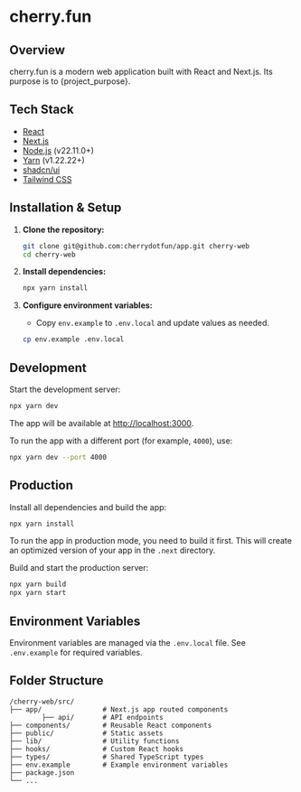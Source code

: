 # cherry.fun

## Overview

cherry.fun is a modern web application built with React and Next.js. Its purpose is to {project_purpose}.

## Tech Stack

- [React](https://reactjs.org/)
- [Next.js](https://nextjs.org/)
- [Node.js](https://nodejs.org/) (v22.11.0+)
- [Yarn](https://yarnpkg.com/) (v1.22.22+)
- [shadcn/ui](https://ui.shadcn.com/)
- [Tailwind CSS](https://tailwindcss.com/)

## Installation & Setup

1. **Clone the repository:**
   ```sh
   git clone git@github.com:cherrydotfun/app.git cherry-web
   cd cherry-web
   ```

2. **Install dependencies:**
   ```sh
   npx yarn install
   ```

3. **Configure environment variables:**
   - Copy `env.example` to `.env.local` and update values as needed.
   ```sh
   cp env.example .env.local
   ```

## Development

Start the development server:

```sh
npx yarn dev
```

The app will be available at [http://localhost:3000](http://localhost:3000).

To run the app with a different port (for example, `4000`), use:

```sh
npx yarn dev --port 4000
```

## Production

Install all dependencies and build the app:

```sh
npx yarn install
```

To run the app in production mode, you need to build it first. This will create an optimized version of your app in the `.next` directory.

Build and start the production server:

```sh
npx yarn build
npx yarn start
```

## Environment Variables

Environment variables are managed via the `.env.local` file. See `.env.example` for required variables.

## Folder Structure

```
/cherry-web/src/
├── app/               # Next.js app routed components
        ├── api/       # API endpoints
├── components/        # Reusable React components
├── public/            # Static assets
├── lib/               # Utility functions
├── hooks/             # Custom React hooks
├── types/             # Shared TypeScript types
├── env.example        # Example environment variables
├── package.json
└── ...
```
